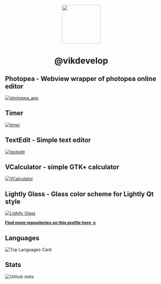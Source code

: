 <p align=center>
  <img align="center" width="128" height="128" src="https://avatars.githubusercontent.com/u/83600218?v=4">
</p>
<h1 align=center>@vikdevelop</h1>

## Photopea - Webview wrapper of photopea online editor
[![photopea_app](https://github-readme-stats.vercel.app/api/pin/?username=vikdevelop&repo=photopea_app)](https://github.com/vikdevelop/photopea_app)
## Timer
[![timer](https://github-readme-stats.vercel.app/api/pin/?username=vikdevelop&repo=timer)](https://github.com/vikdevelop/timer)
## TextEdit - Simple text editor
[![textedit](https://github-readme-stats.vercel.app/api/pin/?username=vikdevelop&repo=textedit)](https://github.com/vikdevelop/textedit)
## VCalculator - simple GTK+ calculator
[![VCalculator](https://github-readme-stats.vercel.app/api/pin/?username=vikdevelop&repo=VCalculator)](https://github.com/vikdevelop/VCalculator)
## Lightly Glass - Glass color scheme for Lightly Qt style
[![Lightly Glass](https://github-readme-stats.vercel.app/api/pin/?username=vikdevelop&repo=lightly-glass)](https://github.com/vikdevelop/lightly-glass)

<a href="https://github.com/vikdevelop?tab=repositories"><b>Find more repositories on this profile here →</b></a>

## Languages
![Top Languages Card](https://github-readme-stats.vercel.app/api/top-langs/?username=vikdevelop&theme=dark)
## Stats
![Github stats](https://github-readme-stats.vercel.app/api?username=vikdevelop&theme=dark&show_icons=true&count_private=true)
